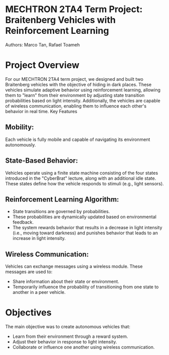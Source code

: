 # MECHTRON 2TA4 Term Project: Braitenberg Vehicles with Reinforcement Learning

Authors: Marco Tan, Rafael Toameh

# Project Overview

For our MECHTRON 2TA4 term project, we designed and built two Braitenberg vehicles with the objective of hiding in dark places. These vehicles simulate adaptive behavior using reinforcement learning, allowing them to "learn" from their environment by adjusting state transition probabilities based on light intensity. Additionally, the vehicles are capable of wireless communication, enabling them to influence each other's behavior in real time.
Key Features

## Mobility:
Each vehicle is fully mobile and capable of navigating its environment autonomously.

## State-Based Behavior:
Vehicles operate using a finite state machine consisting of the four states introduced in the "CyberBrat" lecture, along with an additional idle state. These states define how the vehicle responds to stimuli (e.g., light sensors).

## Reinforcement Learning Algorithm:

  - State transitions are governed by probabilities.
  - These probabilities are dynamically updated based on environmental feedback.
  - The system rewards behavior that results in a decrease in light intensity (i.e., moving toward darkness) and punishes behavior that leads to an increase in light intensity.

## Wireless Communication:
Vehicles can exchange messages using a wireless module. These messages are used to:
  
  - Share information about their state or environment.
  - Temporarily influence the probability of transitioning from one state to another in a peer vehicle.

# Objectives

The main objective was to create autonomous vehicles that:

  - Learn from their environment through a reward system.
  - Adjust their behavior in response to light intensity.
  - Collaborate or influence one another using wireless communication.
